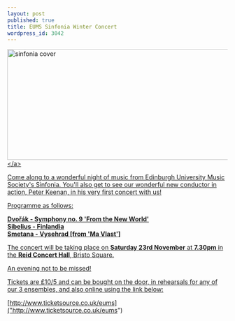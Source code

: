 ```yaml
---
layout: post
published: true
title: EUMS Sinfonia Winter Concert
wordpress_id: 3042
---
```

<p><a href="http:&#47;&#47;eums.eusa.ed.ac.uk&#47;wp-content&#47;uploads&#47;2013&#47;11&#47;sinfonia-cover.jpg"><img class="alignleft size-full wp-image-3045" alt="sinfonia cover" src="http:&#47;&#47;eums.eusa.ed.ac.uk&#47;wp-content&#47;uploads&#47;2013&#47;11&#47;sinfonia-cover.jpg" width="899" height="254" &#47;><&#47;a></p>

Come along to a wonderful night of music from Edinburgh University Music Society's Sinfonia. You'll also get to see our wonderful new conductor in action, Peter Keenan, in his very first concert with us!

Programme as follows:

**Dvoř&aacute;k - Symphony no. 9 'From the New World'** <br>
**Sibelius - Finlandia** <br>
**Smetana - Vysehrad [from 'Ma Vlast']**<br>

The concert will be taking place on **Saturday 23rd November** at **7.30pm** in the **Reid Concert Hall**, Bristo Square.

An evening not to be missed!

Tickets are £10/5 and can be bought on the door, in rehearsals for any of our 3 ensembles, and also online using the link below:

[http://www.ticketsource.co.uk/eums]("http://www.ticketsource.co.uk/eums")
